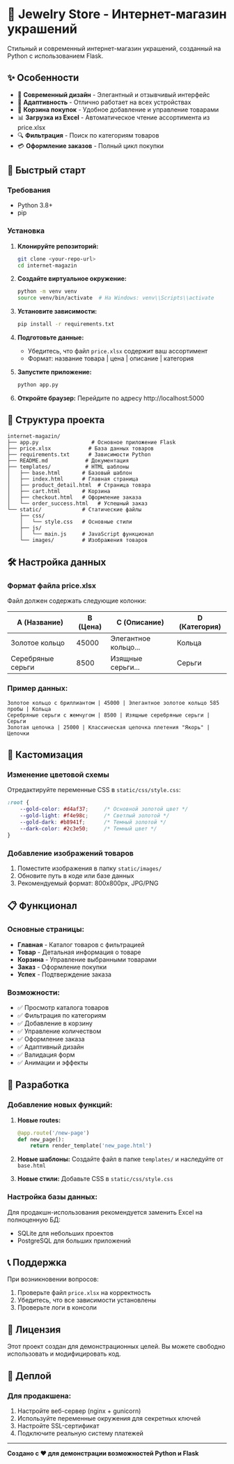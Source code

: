 # 💎 Jewelry Store - Интернет-магазин украшений

Стильный и современный интернет-магазин украшений, созданный на Python с использованием Flask.

## ✨ Особенности

- 🎨 **Современный дизайн** - Элегантный и отзывчивый интерфейс
- 📱 **Адаптивность** - Отлично работает на всех устройствах
- 🛒 **Корзина покупок** - Удобное добавление и управление товарами
- 📊 **Загрузка из Excel** - Автоматическое чтение ассортимента из price.xlsx
- 🔍 **Фильтрация** - Поиск по категориям товаров
- 💳 **Оформление заказов** - Полный цикл покупки

## 🚀 Быстрый старт

### Требования
- Python 3.8+
- pip

### Установка

1. **Клонируйте репозиторий:**
   ```bash
   git clone <your-repo-url>
   cd internet-magazin
   ```

2. **Создайте виртуальное окружение:**
   ```bash
   python -m venv venv
   source venv/bin/activate  # На Windows: venv\\Scripts\\activate
   ```

3. **Установите зависимости:**
   ```bash
   pip install -r requirements.txt
   ```

4. **Подготовьте данные:**
   - Убедитесь, что файл `price.xlsx` содержит ваш ассортимент
   - Формат: название товара | цена | описание | категория

5. **Запустите приложение:**
   ```bash
   python app.py
   ```

6. **Откройте браузер:**
   Перейдите по адресу http://localhost:5000

## 📁 Структура проекта

```
internet-magazin/
├── app.py                 # Основное приложение Flask
├── price.xlsx            # База данных товаров
├── requirements.txt      # Зависимости Python
├── README.md            # Документация
├── templates/           # HTML шаблоны
│   ├── base.html       # Базовый шаблон
│   ├── index.html      # Главная страница
│   ├── product_detail.html  # Страница товара
│   ├── cart.html       # Корзина
│   ├── checkout.html   # Оформление заказа
│   └── order_success.html   # Успешный заказ
└── static/             # Статические файлы
    ├── css/
    │   └── style.css   # Основные стили
    ├── js/
    │   └── main.js     # JavaScript функционал
    └── images/         # Изображения товаров
```

## 🛠 Настройка данных

### Формат файла price.xlsx

Файл должен содержать следующие колонки:

| A (Название) | B (Цена) | C (Описание) | D (Категория) |
|--------------|----------|--------------|---------------|
| Золотое кольцо | 45000 | Элегантное кольцо... | Кольца |
| Серебряные серьги | 8500 | Изящные серьги... | Серьги |

### Пример данных:
```excel
Золотое кольцо с бриллиантом | 45000 | Элегантное золотое кольцо 585 пробы | Кольца
Серебряные серьги с жемчугом | 8500 | Изящные серебряные серьги | Серьги
Золотая цепочка | 25000 | Классическая цепочка плетения "Якорь" | Цепочки
```

## 🎨 Кастомизация

### Изменение цветовой схемы
Отредактируйте переменные CSS в `static/css/style.css`:
```css
:root {
    --gold-color: #d4af37;     /* Основной золотой цвет */
    --gold-light: #f4e98c;     /* Светлый золотой */
    --gold-dark: #b8941f;      /* Темный золотой */
    --dark-color: #2c3e50;     /* Темный цвет */
}
```

### Добавление изображений товаров
1. Поместите изображения в папку `static/images/`
2. Обновите путь в коде или базе данных
3. Рекомендуемый формат: 800x800px, JPG/PNG

## 📋 Функционал

### Основные страницы:
- **Главная** - Каталог товаров с фильтрацией
- **Товар** - Детальная информация о товаре
- **Корзина** - Управление выбранными товарами
- **Заказ** - Оформление покупки
- **Успех** - Подтверждение заказа

### Возможности:
- ✅ Просмотр каталога товаров
- ✅ Фильтрация по категориям
- ✅ Добавление в корзину
- ✅ Управление количеством
- ✅ Оформление заказа
- ✅ Адаптивный дизайн
- ✅ Валидация форм
- ✅ Анимации и эффекты

## 🔧 Разработка

### Добавление новых функций:

1. **Новые routes:**
   ```python
   @app.route('/new-page')
   def new_page():
       return render_template('new_page.html')
   ```

2. **Новые шаблоны:**
   Создайте файл в папке `templates/` и наследуйте от `base.html`

3. **Новые стили:**
   Добавьте CSS в `static/css/style.css`

### Настройка базы данных:
Для продакшн-использования рекомендуется заменить Excel на полноценную БД:
- SQLite для небольших проектов
- PostgreSQL для больших приложений

## 📞 Поддержка

При возникновении вопросов:
1. Проверьте файл `price.xlsx` на корректность
2. Убедитесь, что все зависимости установлены
3. Проверьте логи в консоли

## 📄 Лицензия

Этот проект создан для демонстрационных целей. Вы можете свободно использовать и модифицировать код.

## 🚀 Деплой

### Для продакшена:
1. Настройте веб-сервер (nginx + gunicorn)
2. Используйте переменные окружения для секретных ключей
3. Настройте SSL-сертификат
4. Подключите реальную систему платежей

---

**Создано с ❤️ для демонстрации возможностей Python и Flask**